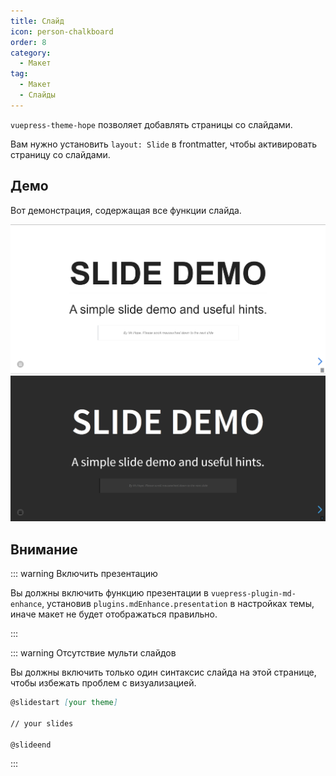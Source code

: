 ```yaml
---
title: Слайд
icon: person-chalkboard
order: 8
category:
  - Макет
tag:
  - Макет
  - Слайды
---
```


`vuepress-theme-hope` позволяет добавлять страницы со слайдами.

Вам нужно установить `layout: Slide` в frontmatter, чтобы активировать страницу со слайдами.

<!-- more -->

## Демо

<ProjectLink name="md-enhance" path="/guide/presentation/demo.html">Вот демонстрация, содержащая все функции слайда</ProjectLink>.

![Скриншот страницы слайда](./assets/slides-light.png#light)
![Скриншот страницы слайда](./assets/slides-dark.png#dark)

## Внимание

::: warning Включить презентацию

Вы должны включить функцию презентации в `vuepress-plugin-md-enhance`, установив `plugins.mdEnhance.presentation` в настройках темы, иначе макет не будет отображаться правильно.

:::

::: warning Отсутствие мульти слайдов

Вы должны включить только один синтаксис слайда на этой странице, чтобы избежать проблем с визуализацией.

```md
@slidestart [your theme]

// your slides

@slideend
```

:::
